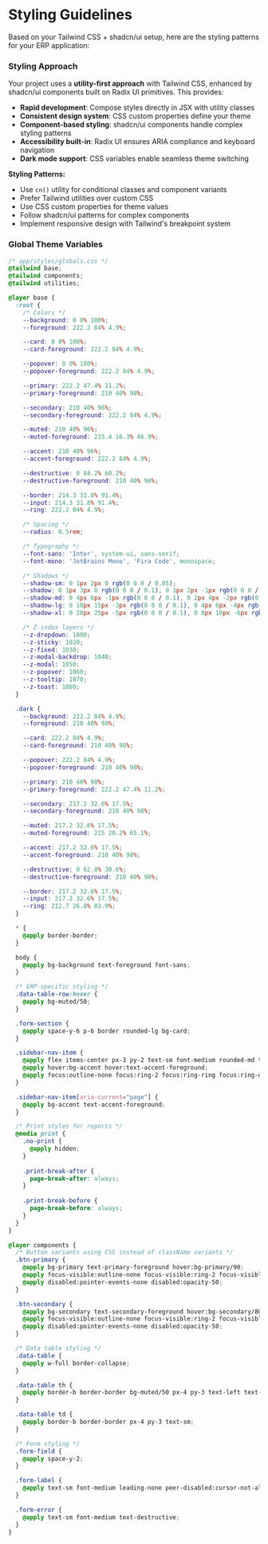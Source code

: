 # Styling Guidelines

Based on your Tailwind CSS + shadcn/ui setup, here are the styling patterns for your ERP application:

### Styling Approach

Your project uses a **utility-first approach** with Tailwind CSS, enhanced by shadcn/ui components built on Radix UI primitives. This provides:

- **Rapid development**: Compose styles directly in JSX with utility classes
- **Consistent design system**: CSS custom properties define your theme
- **Component-based styling**: shadcn/ui components handle complex styling patterns
- **Accessibility built-in**: Radix UI ensures ARIA compliance and keyboard navigation
- **Dark mode support**: CSS variables enable seamless theme switching

**Styling Patterns:**
- Use `cn()` utility for conditional classes and component variants
- Prefer Tailwind utilities over custom CSS
- Use CSS custom properties for theme values
- Follow shadcn/ui patterns for complex components
- Implement responsive design with Tailwind's breakpoint system

### Global Theme Variables

```css
/* app/styles/globals.css */
@tailwind base;
@tailwind components;
@tailwind utilities;

@layer base {
  :root {
    /* Colors */
    --background: 0 0% 100%;
    --foreground: 222.2 84% 4.9%;

    --card: 0 0% 100%;
    --card-foreground: 222.2 84% 4.9%;

    --popover: 0 0% 100%;
    --popover-foreground: 222.2 84% 4.9%;

    --primary: 222.2 47.4% 11.2%;
    --primary-foreground: 210 40% 98%;

    --secondary: 210 40% 96%;
    --secondary-foreground: 222.2 84% 4.9%;

    --muted: 210 40% 96%;
    --muted-foreground: 215.4 16.3% 46.9%;

    --accent: 210 40% 96%;
    --accent-foreground: 222.2 84% 4.9%;

    --destructive: 0 84.2% 60.2%;
    --destructive-foreground: 210 40% 98%;

    --border: 214.3 31.8% 91.4%;
    --input: 214.3 31.8% 91.4%;
    --ring: 222.2 84% 4.9%;

    /* Spacing */
    --radius: 0.5rem;

    /* Typography */
    --font-sans: 'Inter', system-ui, sans-serif;
    --font-mono: 'JetBrains Mono', 'Fira Code', monospace;

    /* Shadows */
    --shadow-sm: 0 1px 2px 0 rgb(0 0 0 / 0.05);
    --shadow: 0 1px 3px 0 rgb(0 0 0 / 0.1), 0 1px 2px -1px rgb(0 0 0 / 0.1);
    --shadow-md: 0 4px 6px -1px rgb(0 0 0 / 0.1), 0 2px 4px -2px rgb(0 0 0 / 0.1);
    --shadow-lg: 0 10px 15px -3px rgb(0 0 0 / 0.1), 0 4px 6px -4px rgb(0 0 0 / 0.1);
    --shadow-xl: 0 20px 25px -5px rgb(0 0 0 / 0.1), 0 8px 10px -6px rgb(0 0 0 / 0.1);

    /* Z-index layers */
    --z-dropdown: 1000;
    --z-sticky: 1020;
    --z-fixed: 1030;
    --z-modal-backdrop: 1040;
    --z-modal: 1050;
    --z-popover: 1060;
    --z-tooltip: 1070;
    --z-toast: 1080;
  }

  .dark {
    --background: 222.2 84% 4.9%;
    --foreground: 210 40% 98%;

    --card: 222.2 84% 4.9%;
    --card-foreground: 210 40% 98%;

    --popover: 222.2 84% 4.9%;
    --popover-foreground: 210 40% 98%;

    --primary: 210 40% 98%;
    --primary-foreground: 222.2 47.4% 11.2%;

    --secondary: 217.2 32.6% 17.5%;
    --secondary-foreground: 210 40% 98%;

    --muted: 217.2 32.6% 17.5%;
    --muted-foreground: 215 20.2% 65.1%;

    --accent: 217.2 32.6% 17.5%;
    --accent-foreground: 210 40% 98%;

    --destructive: 0 62.8% 30.6%;
    --destructive-foreground: 210 40% 98%;

    --border: 217.2 32.6% 17.5%;
    --input: 217.2 32.6% 17.5%;
    --ring: 212.7 26.8% 83.9%;
  }

  * {
    @apply border-border;
  }

  body {
    @apply bg-background text-foreground font-sans;
  }

  /* ERP-specific styling */
  .data-table-row:hover {
    @apply bg-muted/50;
  }

  .form-section {
    @apply space-y-6 p-6 border rounded-lg bg-card;
  }

  .sidebar-nav-item {
    @apply flex items-center px-3 py-2 text-sm font-medium rounded-md transition-colors;
    @apply hover:bg-accent hover:text-accent-foreground;
    @apply focus:outline-none focus:ring-2 focus:ring-ring focus:ring-offset-2;
  }

  .sidebar-nav-item[aria-current="page"] {
    @apply bg-accent text-accent-foreground;
  }

  /* Print styles for reports */
  @media print {
    .no-print {
      @apply hidden;
    }
    
    .print-break-after {
      page-break-after: always;
    }
    
    .print-break-before {
      page-break-before: always;
    }
  }
}

@layer components {
  /* Button variants using CSS instead of className variants */
  .btn-primary {
    @apply bg-primary text-primary-foreground hover:bg-primary/90;
    @apply focus-visible:outline-none focus-visible:ring-2 focus-visible:ring-ring focus-visible:ring-offset-2;
    @apply disabled:pointer-events-none disabled:opacity-50;
  }

  .btn-secondary {
    @apply bg-secondary text-secondary-foreground hover:bg-secondary/80;
    @apply focus-visible:outline-none focus-visible:ring-2 focus-visible:ring-ring focus-visible:ring-offset-2;
    @apply disabled:pointer-events-none disabled:opacity-50;
  }

  /* Data table styling */
  .data-table {
    @apply w-full border-collapse;
  }

  .data-table th {
    @apply border-b border-border bg-muted/50 px-4 py-3 text-left text-sm font-medium text-muted-foreground;
  }

  .data-table td {
    @apply border-b border-border px-4 py-3 text-sm;
  }

  /* Form styling */
  .form-field {
    @apply space-y-2;
  }

  .form-label {
    @apply text-sm font-medium leading-none peer-disabled:cursor-not-allowed peer-disabled:opacity-70;
  }

  .form-error {
    @apply text-sm font-medium text-destructive;
  }
}
```
